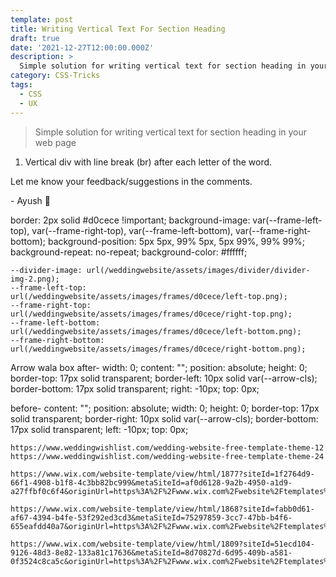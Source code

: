 ```yaml
---
template: post
title: Writing Vertical Text For Section Heading
draft: true
date: '2021-12-27T12:00:00.000Z'
description: >
  Simple solution for writing vertical text for section heading in your web page
category: CSS-Tricks
tags:
  - CSS
  - UX
---
```


> Simple solution for writing vertical text for section heading in your web page

1. Vertical div with line break (br) after each letter of the word. 

Let me know your feedback/suggestions in the comments.

\- Ayush 🙂


border: 2px solid #d0cece !important;
background-image: var(--frame-left-top), var(--frame-right-top), var(--frame-left-bottom), var(--frame-right-bottom);
background-position: 5px 5px, 99% 5px, 5px 99%, 99% 99%;
background-repeat: no-repeat;
background-color: #ffffff;

    --divider-image: url(/weddingwebsite/assets/images/divider/divider-img-2.png);
    --frame-left-top: url(/weddingwebsite/assets/images/frames/d0cece/left-top.png);
    --frame-right-top: url(/weddingwebsite/assets/images/frames/d0cece/right-top.png);
    --frame-left-bottom: url(/weddingwebsite/assets/images/frames/d0cece/left-bottom.png);
    --frame-right-bottom: url(/weddingwebsite/assets/images/frames/d0cece/right-bottom.png);



Arrow wala box
after-
width: 0;
    content: "";
    position: absolute;
    height: 0;
    border-top: 17px solid transparent;
    border-left: 10px solid var(--arrow-cls);
    border-bottom: 17px solid transparent;
    right: -10px;
    top: 0px;

before-
    content: "";
    position: absolute;
    width: 0;
    height: 0;
    border-top: 17px solid transparent;
    border-right: 10px solid var(--arrow-cls);
    border-bottom: 17px solid transparent;
    left: -10px;
    top: 0px;

    https://www.weddingwishlist.com/wedding-website-free-template-theme-12
    https://www.weddingwishlist.com/wedding-website-free-template-theme-24
    
    https://www.wix.com/website-template/view/html/1877?siteId=1f2764d9-66f1-4908-b1f8-4c3bb82bc999&metaSiteId=af0d6128-9a2b-4950-a1d9-a27ffbf0c6f4&originUrl=https%3A%2F%2Fwww.wix.com%2Fwebsite%2Ftemplates%2Fhtml%2Fevents%2Fweddings&tpClick=view_button

    https://www.wix.com/website-template/view/html/1868?siteId=fabb0d61-af67-4394-b4fe-53f292ed3cd3&metaSiteId=75297859-3cc7-47bb-b4f6-655eafdd40a7&originUrl=https%3A%2F%2Fwww.wix.com%2Fwebsite%2Ftemplates%2Fhtml%2Fevents%2Fweddings&tpClick=view_button

    https://www.wix.com/website-template/view/html/1809?siteId=51ecd104-9126-48d3-8e82-133a81c17636&metaSiteId=8d70827d-6d95-409b-a581-0f3524c8ca5c&originUrl=https%3A%2F%2Fwww.wix.com%2Fwebsite%2Ftemplates%2Fhtml%2Fevents%2Fweddings&tpClick=view_button